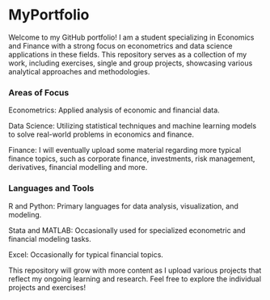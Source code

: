 # MyPortfolio
Welcome to my GitHub portfolio! I am a student specializing in Economics and Finance with a strong focus on econometrics and data science applications in these fields. This repository serves as a collection of my work, including exercises, single and group projects, showcasing various analytical approaches and methodologies.

### Areas of Focus

Econometrics: Applied analysis of economic and financial data.

Data Science: Utilizing statistical techniques and machine learning models to solve real-world problems in economics and finance.

Finance: I will eventually upload some material regarding more typical finance topics, such as corporate finance, investments, risk management, derivatives, financial modelling and more.

### Languages and Tools

R and Python: Primary languages for data analysis, visualization, and modeling.

Stata and MATLAB: Occasionally used for specialized econometric and financial modeling tasks.

Excel: Occasionally for typical financial topics.

This repository will grow with more content as I upload various projects that reflect my ongoing learning and research. Feel free to explore the individual projects and exercises!
